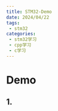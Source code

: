 ```yaml
---
title: STM32-Demo
date: 2024/04/22
tags:
 - stm32
categories:
 - stm32学习
 - cpp学习
 - c学习
---
```


# Demo
## 1.